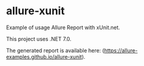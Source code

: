 # allure-xunit
Example of usage Allure Report with xUnit.net.

This project uses .NET 7.0.

The generated report is available here: (https://allure-examples.github.io/allure-xunit).